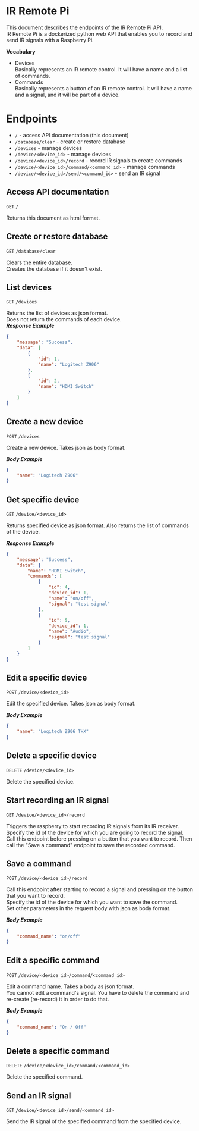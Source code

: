 # IR Remote Pi

This document describes the endpoints of the IR Remote Pi API.  
IR Remote Pi is a dockerized python web API that enables you to record and send IR signals with a Raspberry Pi.    

**Vocabulary**  
- Devices  
Basically represents an IR remote control. It will have a name and a list of commands.  
- Commands  
Basically represents a button of an IR remote control. It will have a name and a signal, and it will be part of a device.  

# Endpoints

- `/` - access API documentation (this document)
- `/database/clear` - create or restore database  
- `/devices` - manage devices  
- `/device/<device_id>` - manage devices  
- `/device/<device_id>/record` - record IR signals to create commands  
- `/device/<device_id>/command/<command_id>` - manage commands  
- `/device/<device_id>/send/<command_id>` - send an IR signal  

## Access API documentation

`GET` `/`  
  
Returns this document as html format.  

## Create or restore database

`GET` `/database/clear`  
  
Clears the entire database.  
Creates the database if it doesn't exist.  

## List devices

`GET` `/devices`
  
Returns the list of devices as json format.  
Does not return the commands of each device.    
***Response Example***  
```json
{
    "message": "Success",
    "data": [
        {
            "id": 1,
            "name": "Logitech Z906"
        },
        {
            "id": 2,
            "name": "HDMI Switch"
        }
    ]
}
```

## Create a new device

`POST` `/devices`

Create a new device. Takes json as body format.  
  
***Body Example***  
```json
{
	"name": "Logitech Z906"
}
```

## Get specific device

`GET` `/device/<device_id>`  
  
Returns specified device as json format. Also returns the list of commands of the device.  
  
***Response Example***  
```json
{
    "message": "Success",
    "data": {
        "name": "HDMI Switch",
        "commands": [
            {
                "id": 4,
                "device_id": 1,
                "name": "on/off",
                "signal": "test signal"
            },
            {
                "id": 5,
                "device_id": 1,
                "name": "Audio",
                "signal": "test signal"
            }
        ]
    }
}
```

## Edit a specific device

`POST` `/device/<device_id>`  
  
Edit the specified device. Takes json as body format.  
  
***Body Example***  
```json
{
	"name": "Logitech Z906 THX"
}
```

## Delete a specific device

`DELETE` `/device/<device_id>`  
  
Delete the specified device.  

## Start recording an IR signal

`GET` `/device/<device_id>/record`
  
Triggers the raspberry to start recording IR signals from its IR receiver.  
Specify the id of the device for which you are going to record the signal.  
Call this endpoint before pressing on a button that you want to record. Then call the "Save a command" endpoint to save the recorded command.  

## Save a command

`POST` `/device/<device_id>/record`
  
Call this endpoint after starting to record a signal and pressing on the button that you want to record.  
Specify the id of the device for which you want to save the command.  
Set other parameters in the request body with json as body format.  
  
***Body Example***  
```json
{
	"command_name": "on/off"
}
```

## Edit a specific command

`POST` `/device/<device_id>/command/<command_id>`
  
Edit a command name. Takes a body as json format.  
You cannot edit a command's signal. You have to delete the command and re-create (re-record) it in order to do that.  
  
***Body Example***  
```json
{
	"command_name": "On / Off"
}
```

## Delete a specific command

`DELETE` `/device/<device_id>/command/<command_id>`  
  
Delete the specified command.  
  
## Send an IR signal

`GET` `/device/<device_id>/send/<command_id>`
  
Send the IR signal of the specified command from the specified device.  
